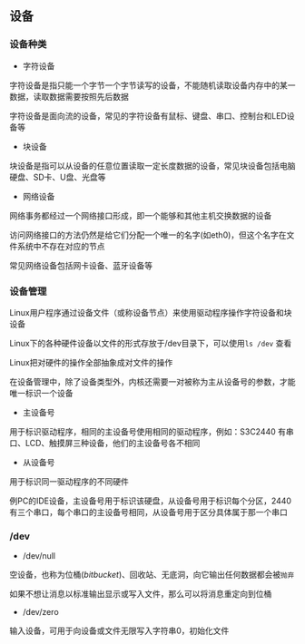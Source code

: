 <!--
 * @Description: 
 * @Version: 1.0
 * @Author: DaLao
 * @Email: dalao_li@163.com
 * @Date: 2021-09-10 09:30:33
 * @LastEditors: DaLao
 * @LastEditTime: 2022-03-23 22:40:12
-->

## 设备


### 设备种类

- 字符设备

字符设备是指只能一个字节一个字节读写的设备，不能随机读取设备内存中的某一数据，读取数据需要按照先后数据

字符设备是面向流的设备，常见的字符设备有鼠标、键盘、串口、控制台和LED设备等


- 块设备

块设备是指可以从设备的任意位置读取一定长度数据的设备，常见块设备包括电脑硬盘、SD卡、U盘、光盘等


- 网络设备

网络事务都经过一个网络接口形成，即一个能够和其他主机交换数据的设备

访问网络接口的方法仍然是给它们分配一个唯一的名字(如eth0)，但这个名字在文件系统中不存在对应的节点

常见网络设备包括网卡设备、蓝牙设备等


### 设备管理

Linux用户程序通过设备文件（或称设备节点）来使用驱动程序操作字符设备和块设备

Linux下的各种硬件设备以文件的形式存放于/dev目录下，可以使用`ls /dev` 查看

Linux把对硬件的操作全部抽象成对文件的操作

在设备管理中，除了设备类型外，内核还需要一对被称为主从设备号的参数，才能唯一标识一个设备

- 主设备号

用于标识驱动程序，相同的主设备号使用相同的驱动程序，例如：S3C2440 有串口、LCD、触摸屏三种设备，他们的主设备号各不相同

- 从设备号

用于标识同一驱动程序的不同硬件

例PC的IDE设备，主设备号用于标识该硬盘，从设备号用于标识每个分区，2440有三个串口，每个串口的主设备号相同，从设备号用于区分具体属于那一个串口


### /dev

- /dev/null

空设备，也称为位桶($bit bucket$)、回收站、无底洞，向它输出任何数据都会被`抛弃`

如果不想让消息以标准输出显示或写入文件，那么可以将消息重定向到位桶

- /dev/zero

输入设备，可用于向设备或文件无限写入字符串0，初始化文件